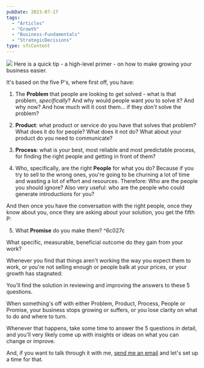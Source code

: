 ```yaml
---
pubDate: 2023-07-17
tags:
  - "Articles"
  - "Growth"
  - "Business-Fundamentals"
  - "StrategicDecisions"
type: sfcContent
---
```

![](Media/SalesFlowCoach.app_5-core-points-you-have-to-get-right-if-you-want-your-business-to-grow_MartinStellar.jpg)
Here is a quick tip - a high-level primer - on how to make growing your business easier.

It's based on the five P's, where first off, you have:

1. The **Problem** that people are looking to get solved -  what is that problem, _specifically_?
   And why would people want *you* to solve it?
   And why now?
   And how much will it cost them... if they *don't* solve the problem?

2. **Product**: what product or service do you have that solves that problem?
   What does it do for people? What does it not do?
   What about your product do you need to communicate?

1. **Process**: what is your best, most reliable and most predictable process, for finding the right people and getting in front of them?

4. Who, specifically, are the right **People** for what you do?
   Because if you try to sell to the wrong ones, you're going to be churning a lot of time and wasting a lot of effort and resources.
   Therefore: Who are the people you should ignore?
   Also very useful: who are the people who could generate introductions for you?

And then once you have the conversation with the right people, once they know about you, once they are asking about your solution, you get the fifth P:

5. What **Promise** do you make them?    ^6c027c

What specific, measurable, beneficial outcome do they gain from your work?

Whenever you find that things aren't working the way you expect them to work, or you're not selling enough or people balk at your prices, or your growth has stagnated:

You'll find the solution in reviewing and improving the answers to these 5 questions.

When something's off with either Problem, Product, Process, People or Promise, your business stops growing or suffers, or you lose clarity on what to do and where to turn.

Whenever that happens, take some time to answer the 5 questions in detail, and you'll very likely come up with insights or ideas on what you can change or improve.

And, if you want to talk through it with me, [send me an email](mailto:personal@salesflowcoach.app) and let's set up a time for that. 
